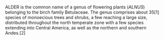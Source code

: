 ALDER is the common name of a genus of flowering plants (_ALNUS_) belonging to the birch family Betulaceae. The genus comprises about 35[1] species of monoecious trees and shrubs, a few reaching a large size, distributed throughout the north temperate zone with a few species extending into Central America, as well as the northern and southern Andes.[2]

